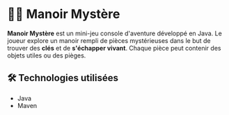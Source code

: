 # 🕵️‍♂️ Manoir Mystère

**Manoir Mystère** est un mini-jeu console d'aventure développé en Java.
Le joueur explore un manoir rempli de pièces mystérieuses dans le but de trouver des **clés** et de **s'échapper vivant**.
Chaque pièce peut contenir des objets utiles ou des pièges.

## 🛠️ Technologies utilisées

- Java
- Maven
